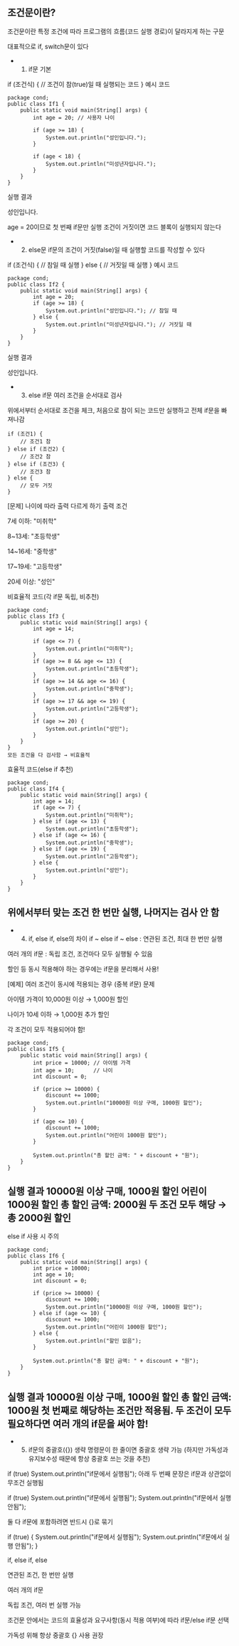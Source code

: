 ## 조건문이란?
조건문이란 특정 조건에 따라 프로그램의 흐름(코드 실행 경로)이 달라지게 하는 구문

대표적으로 if, switch문이 있다


* 1. if문 기본

if (조건식) {
    // 조건이 참(true)일 때 실행되는 코드
}
예시 코드

```
package cond;
public class If1 {
    public static void main(String[] args) {
        int age = 20; // 사용자 나이

        if (age >= 18) {
            System.out.println("성인입니다.");
        }

        if (age < 18) {
            System.out.println("미성년자입니다.");
        }
    }
}
```
실행 결과

성인입니다.

age = 20이므로 첫 번째 if문만 실행
조건이 거짓이면 코드 블록이 실행되지 않는다

* 2. else문
if문의 조건이 거짓(false)일 때 실행할 코드를 작성할 수 있다

if (조건식) {
    // 참일 때 실행
} else {
    // 거짓일 때 실행
}
예시 코드

```
package cond;
public class If2 {
    public static void main(String[] args) {
        int age = 20;
        if (age >= 18) {
            System.out.println("성인입니다."); // 참일 때
        } else {
            System.out.println("미성년자입니다."); // 거짓일 때
        }
    }
}
```
실행 결과

성인입니다.

* 3. else if문
여러 조건을 순서대로 검사

위에서부터 순서대로 조건을 체크, 처음으로 참이 되는 코드만 실행하고 전체 if문을 빠져나감

```
if (조건1) {
    // 조건1 참
} else if (조건2) {
    // 조건2 참
} else if (조건3) {
    // 조건3 참
} else {
    // 모두 거짓
}
```

[문제] 나이에 따라 출력 다르게 하기
출력 조건

7세 이하: "미취학"

8~13세: "초등학생"

14~16세: "중학생"

17~19세: "고등학생"

20세 이상: "성인"

비효율적 코드(각 if문 독립, 비추천)

```
package cond;
public class If3 {
    public static void main(String[] args) {
        int age = 14;

        if (age <= 7) {
            System.out.println("미취학");
        }
        if (age >= 8 && age <= 13) {
            System.out.println("초등학생");
        }
        if (age >= 14 && age <= 16) {
            System.out.println("중학생");
        }
        if (age >= 17 && age <= 19) {
            System.out.println("고등학생");
        }
        if (age >= 20) {
            System.out.println("성인");
        }
    }
}
모든 조건을 다 검사함 → 비효율적
```

효율적 코드(else if 추천)

```
package cond;
public class If4 {
    public static void main(String[] args) {
        int age = 14;
        if (age <= 7) {
            System.out.println("미취학");
        } else if (age <= 13) {
            System.out.println("초등학생");
        } else if (age <= 16) {
            System.out.println("중학생");
        } else if (age <= 19) {
            System.out.println("고등학생");
        } else {
            System.out.println("성인");
        }
    }
}
```

위에서부터 맞는 조건 한 번만 실행, 나머지는 검사 안 함
--

* 4. if, else if, else의 차이
if ~ else if ~ else : 연관된 조건, 최대 한 번만 실행

여러 개의 if문 : 독립 조건, 조건마다 모두 실행될 수 있음

할인 등 동시 적용해야 하는 경우에는 if문을 분리해서 사용!


[예제] 여러 조건이 동시에 적용되는 경우 (중복 if문)
문제

아이템 가격이 10,000원 이상 → 1,000원 할인

나이가 10세 이하 → 1,000원 추가 할인

각 조건이 모두 적용되어야 함!

```
package cond;
public class If5 {
    public static void main(String[] args) {
        int price = 10000; // 아이템 가격
        int age = 10;      // 나이
        int discount = 0;

        if (price >= 10000) {
            discount += 1000;
            System.out.println("10000원 이상 구매, 1000원 할인");
        }

        if (age <= 10) {
            discount += 1000;
            System.out.println("어린이 1000원 할인");
        }

        System.out.println("총 할인 금액: " + discount + "원");
    }
}
```
실행 결과
10000원 이상 구매, 1000원 할인
어린이 1000원 할인
총 할인 금액: 2000원
두 조건 모두 해당 → 총 2000원 할인
--
else if 사용 시 주의
```
package cond;
public class If6 {
    public static void main(String[] args) {
        int price = 10000;
        int age = 10;
        int discount = 0;

        if (price >= 10000) {
            discount += 1000;
            System.out.println("10000원 이상 구매, 1000원 할인");
        } else if (age <= 10) {
            discount += 1000;
            System.out.println("어린이 1000원 할인");
        } else {
            System.out.println("할인 없음");
        }

        System.out.println("총 할인 금액: " + discount + "원");
    }
}
```
실행 결과
10000원 이상 구매, 1000원 할인
총 할인 금액: 1000원
첫 번째로 해당하는 조건만 적용됨. 두 조건이 모두 필요하다면 여러 개의 if문을 써야 함!
--

* 5. if문의 중괄호({}) 생략
명령문이 한 줄이면 중괄호 생략 가능
(하지만 가독성과 유지보수성 때문에 항상 중괄호 쓰는 것을 추천)

if (true)
    System.out.println("if문에서 실행됨");
아래 두 번째 문장은 if문과 상관없이 무조건 실행됨


if (true)
    System.out.println("if문에서 실행됨");
    System.out.println("if문에서 실행 안됨");

둘 다 if문에 포함하려면 반드시 {}로 묶기


if (true) {
    System.out.println("if문에서 실행됨");
    System.out.println("if문에서 실행 안됨");
}


if, else if, else

연관된 조건, 한 번만 실행

여러 개의 if문

독립 조건, 여러 번 실행 가능

조건문 안에서는 코드의 효율성과 요구사항(동시 적용 여부)에 따라 if문/else if문 선택

가독성 위해 항상 중괄호 {} 사용 권장

